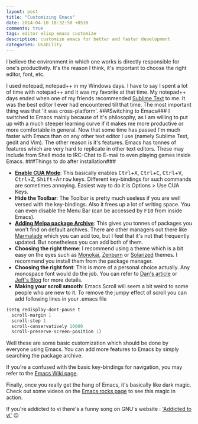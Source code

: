 ```yaml
---
layout: post
title: "Customizing Emacs"
date: 2014-04-10 18:32:50 +0530
comments: true
tags: editor elisp emacs customize
description: customize emacs for better and faster development
categories: Usability
---
```

I believe the environment in which one works is directly responsible for one's productivity. It's the reason I think, it's important to choose the right editor, font, etc.
<!-- more -->
I used notepad, notepad++ in my Windows days. I have to say I spent a lot of time with notepad++ and it was my favorite at that time. My notepad++ days ended when one of my friends recommended <a title="Sublime Text" href="http://www.sublimetext.com/" target="_blank">Sublime Text</a> to me. It was the best editor I ever had encountered till that time. The most important thing was that 'it was cross-platform'.
###Switching to Emacs###
I switched to Emacs mainly because of it's philosophy, as I am willing to put up with a much steeper learning curve if it makes me more productive or more comfortable in general. Now that some time has passed I'm much faster with Emacs than on any other text editor I use (namely Sublime Text, gedit and Vim). The other reason is it's features. Emacs has tonnes of features which are very hard to replicate in other text editors. These may include from Shell mode to IRC-Chat to E-mail to even playing games inside Emacs.
###Things to do after installation###

- **[Enable CUA Mode](http://www.emacswiki.org/emacs/CuaMode)**:  This basically enables <kbd>Ctrl</kbd>+<kbd>X</kbd>, <kbd>Ctrl</kbd>+<kbd>C</kbd>, <kbd>Ctrl</kbd>+<kbd>V</kbd>, <kbd>Ctrl</kbd>+<kbd>Z</kbd>, <kbd>Shift</kbd>+<kbd>Arrow</kbd> keys. Different key-bindings for such commands are sometimes annoying. Easiest way to do it is Options > Use CUA Keys.
- **Hide the Toolbar**: The Toolbar is pretty much useless if you are well versed with the key-bindings. Also it frees up a lot of writing space. You can even disable the Menu Bar (can be accessed by <kbd>F10</kbd>  from inside Emacs).
- **[Adding Melpa package Archive](http://melpa.milkbox.net)**: This gives you tonnes of packages you won't find on default archives. There are other managers out there like <a href="http://marmalade-repo.org/" target="_blank">Marmalade</a> which you can add too, but I feel that it's not that frequently updated. But nonetheless you can add both of them.
- **Choosing the right theme**: I recommend using a theme which is a bit easy on the eyes such as [Monokai](http://melpa.milkbox.net/packages/monokai-theme-20140310.1330.el), [Zenburn](http://melpa.milkbox.net/packages/zenburn-theme-20140402.547.el") or [Solarized](http://melpa.milkbox.net/packages/solarized-theme-20140409.338.tar) themes. I recommend you install them from the package manager.
- **Choosing the right font**: This is more of a personal choice actually. Any monospace font would do the job. You can refer to [Dan's article](http://hivelogic.com/articles/top-10-programming-fonts) or [Jeff's Blog](http://blog.codinghorror.com/revisiting-programming-fonts) for more details.
- **Making your scroll smooth**: Emacs Scroll will seem a bit weird to some people who are new to it. To remove the jumpy effect of scroll you can add following lines in your .emacs file


```scheme
(setq redisplay-dont-pause t
  scroll-margin 1
  scroll-step 1
  scroll-conservatively 10000
  scroll-preserve-screen-position 1)
```

Well these are some basic customization which should be done by everyone using Emacs. You can add more features to Emacs by simply searching the package archive.

If you're a confused with the basic key-bindings for navigation, you may refer to the [Emacs Wiki page](http://www.emacswiki.org/emacs/EmacsNewbieKeyReference).

Finally, once you really get the hang of Emacs, it's basically like dark magic. Check out some videos on the [Emacs rocks page](http://emacsrocks.com) to see this magic in action.

If you're addicted to vi there's a funny song on GNU's website : ['Addicted to vi'](http://www.gnu.org/fun/jokes/vi.song.html) :stuck_out_tongue:
